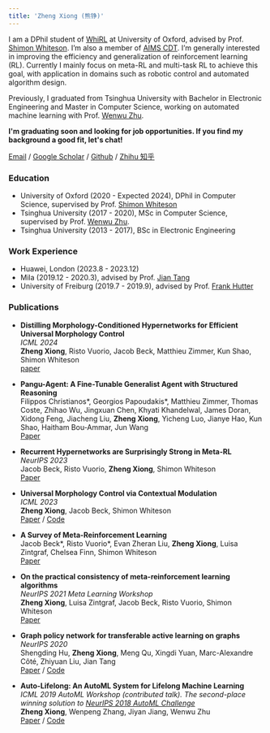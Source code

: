 ```yaml
---
title: 'Zheng Xiong (熊铮)'
---
```


I am a DPhil student of [WhiRL](http://whirl.cs.ox.ac.uk/) at University of Oxford, advised by Prof. [Shimon Whiteson](http://whirl.cs.ox.ac.uk/pages/people/shimon.html). I’m also a member of [AIMS CDT](https://aims.robots.ox.ac.uk/).
I’m generally interested in improving the efficiency and generalization of
reinforcement learning (RL). Currently I mainly focus on meta-RL and multi-task RL
to achieve this goal, with application in domains such as robotic control and automated
algorithm design.

Previously, I graduated from Tsinghua University with Bachelor in Electronic Engineering and Master in Computer Science, working on automated machine learning with Prof. [Wenwu Zhu](https://www.cs.tsinghua.edu.cn/info/1116/3529.htm).

**I'm graduating soon and looking for job opportunities. If you find my background a good fit, let's chat!**

[Email](mailto:zheng.xiong@eng.ox.ac.uk) / [Google Scholar](https://scholar.google.com/citations?user=F5bted4AAAAJ&hl=en) / [Github](https://github.com/MasterXiong) / [Zhihu 知乎](https://www.zhihu.com/people/xiong-zheng-87-58)

### Education
- University of Oxford (2020 - Expected 2024), DPhil in Computer Science, supervised by Prof. [Shimon Whiteson](http://whirl.cs.ox.ac.uk/)
- Tsinghua University (2017 - 2020), MSc in Computer Science, supervised by Prof. [Wenwu Zhu](https://www.cs.tsinghua.edu.cn/info/1116/3529.htm). 
- Tsinghua University (2013 - 2017), BSc in Electronic Engineering

### Work Experience
- Huawei, London (2023.8 - 2023.12)
- Mila (2019.12 - 2020.3), advised by Prof. [Jian Tang](https://jian-tang.com/)
- University of Freiburg (2019.7 - 2019.9), advised by Prof. [Frank Hutter](https://ml.informatik.uni-freiburg.de/profile/hutter/)

### Publications
- **Distilling Morphology-Conditioned Hypernetworks for Efficient Universal Morphology Control**  
*ICML 2024*  
**Zheng Xiong**, Risto Vuorio, Jacob Beck, Matthieu Zimmer, Kun Shao, Shimon Whiteson  
[paper](https://arxiv.org/abs/2402.06570)

- **Pangu-Agent: A Fine-Tunable Generalist Agent with Structured Reasoning**  
Filippos Christianos\*, Georgios Papoudakis\*, Matthieu Zimmer, Thomas Coste, Zhihao Wu, Jingxuan Chen, Khyati Khandelwal, James Doran, Xidong Feng, Jiacheng Liu, **Zheng Xiong**, Yicheng Luo, Jianye Hao, Kun Shao, Haitham Bou-Ammar, Jun Wang  
[Paper](https://arxiv.org/abs/2312.14878)

- **Recurrent Hypernetworks are Surprisingly Strong in Meta-RL**  
*NeurIPS 2023*  
Jacob Beck, Risto Vuorio, **Zheng Xiong**, Shimon Whiteson  
[Paper](https://arxiv.org/abs/2309.14970)

- **Universal Morphology Control via Contextual Modulation**  
*ICML 2023*  
**Zheng Xiong**, Jacob Beck, Shimon Whiteson  
[Paper](https://arxiv.org/abs/2302.11070) / [Code](https://github.com/MasterXiong/ModuMorph)

- **A Survey of Meta-Reinforcement Learning**  
Jacob Beck\*, Risto Vuorio\*, Evan Zheran Liu, **Zheng Xiong**, Luisa Zintgraf, Chelsea Finn, Shimon Whiteson  
[Paper](https://arxiv.org/pdf/2301.08028)

- **On the practical consistency of meta-reinforcement learning algorithms**  
*NeurIPS 2021 Meta Learning Workshop*  
**Zheng Xiong**, Luisa Zintgraf, Jacob Beck, Risto Vuorio, Shimon Whiteson  
[Paper](https://arxiv.org/pdf/2112.00478)

- **Graph policy network for transferable active learning on graphs**  
*NeurIPS 2020*  
Shengding Hu, **Zheng Xiong**, Meng Qu, Xingdi Yuan, Marc-Alexandre Côté, Zhiyuan Liu, Jian Tang  
[Paper](https://proceedings.neurips.cc/paper/2020/file/73740ea85c4ec25f00f9acbd859f861d-Paper.pdf) / [Code](https://github.com/ShengdingHu/GraphPolicyNetworkActiveLearning)

- **Auto-Lifelong: An AutoML System for Lifelong Machine Learning**  
*ICML 2019 AutoML Workshop (contributed talk). The second-place winning solution to [NeurIPS 2018 AutoML Challenge](https://competitions.codalab.org/competitions/19836)*  
**Zheng Xiong**, Wenpeng Zhang, Jiyan Jiang, Wenwu Zhu  
[Paper](https://www.automl.org/wp-content/uploads/2019/06/automlws2019_Paper49.pdf) / [Code](https://github.com/MetaLearners/NIPS-2018-AutoML-Challenge)
